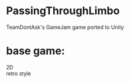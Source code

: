 # PassingThroughLimbo
TeamDontAsk's GameJam game ported to Unity

#             base game:
2D  
retro style
